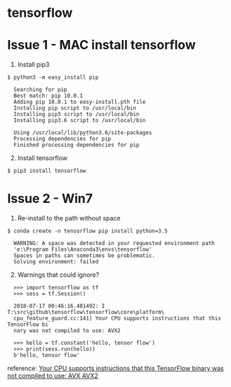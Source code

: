 # tensorflow

# Issue 1 - MAC install tensorflow

1. Install pip3

```$ python3 -m easy_install pip```
```
  Searching for pip                                                                                         
  Best match: pip 10.0.1           
  Adding pip 10.0.1 to easy-install.pth file         
  Installing pip script to /usr/local/bin                                                                   
  Installing pip3 script to /usr/local/bin                                                                  
  Installing pip3.6 script to /usr/local/bin     

  Using /usr/local/lib/python3.6/site-packages                                                              
  Processing dependencies for pip                                                                           
  Finished processing dependencies for pip                                                                  
```
2. Install tensorflow

```$ pip3 install tensorflow```

# Issue 2 - Win7 

1. Re-install to the path without space

```$ conda create -n tensorflow pip install python=3.5```
```
  WARNING: A space was detected in your requested environment path
  'e:\Program Files\Anaconda3\envs\tensorflow'
  Spaces in paths can sometimes be problematic.
  Solving environment: failed
```
2. Warnings that could ignore?
```
  >>> import tensorflow as tf
  >>> sess = tf.Session()

  2018-07-17 00:46:16.481492: I T:\src\github\tensorflow\tensorflow\core\platform\
  cpu_feature_guard.cc:141] Your CPU supports instructions that this TensorFlow bi
  nary was not compiled to use: AVX2

  >>> hello = tf.constant('hello, tensor flow')
  >>> print(sess.run(hello))
  b'hello, tensor flow'
```
  reference:
  [Your CPU supports instructions that this TensorFlow binary was not compiled to use: AVX AVX2](https://stackoverflow.com/questions/47068709/your-cpu-supports-instructions-that-this-tensorflow-binary-was-not-compiled-to-u)
